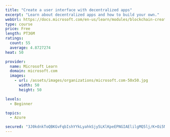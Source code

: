 ```yaml
---
title: "Create a user interface with decentralized apps"
excerpt: "Learn about decentralized apps and how to build your own."
webUrl: https://docs.microsoft.com/en-us/learn/modules/blockchain-create-ui-decentralized-apps/
type: course
price: Free
length: PT36M
ratings:
  count: 55
  average: 4.8727274
heat: 50

provider:
  name: Microsoft Learn
  domain: microsoft.com
  images:
    - url: /assets/images/organizations/microsoft.com-50x50.jpg
      width: 50
      height: 50

levels:
  - Beginner

topics:
  - Azure

secured: "3J0kdnkToQBKGvFqbIshYYkLyahkSjy5LKlKpeEPNGIAElilgMQ5lj/K+Oi5NHFcQ6zipQht9J17x0898UD9xxb4KpUlK0EC4kzUhH9MlFoulLJ+9EgAa/9rgMdGV+/RLsHGepuW82zqfBMZBdwImVt/XE7lZVFFiMg3R7OZ8eAQxJ9yjVvGqzRbFc3CqGgGj8l0af0R2F3mrLyUFXqBFJ+iMaQJ81Vg3jct3+Ez3lkJgFbPhtvy3ISoV/tmgwmLz6JKKa9IX9lElldEqWHLRFkKsgGonip+ZWD+uWAyPkZ3YfOGLH3I/xrNgiSsdcKaaGbjFDLvPYXI7gZM0wtaOL2PM4ZqsOSdgAeZj5tKZPtlJIjQzdbQaZdzBaROFRyLkc4QMrlz1bvGbYQzAaClwAWjMnMXbIDVg9hws4bzWeE=;ILz4W5Mq2HClp/AxtA/Vrw=="
---
```


